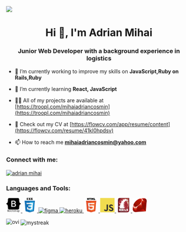 <img align="center" src="https://github-profile-trophy.vercel.app/?username=Cos87M&theme=fresh&no-bg=true" />

<h1 align="center">Hi 👋, I'm Adrian Mihai</h1>
<h3 align="center"> Junior Web Developer with a background experience in logistics</h3>

- 🔭 I’m currently working to improve my skills on **JavaScript,Ruby on Rails,Ruby**

- 🌱 I’m currently learning **React, JavaScript**

- 👨‍💻 All of my projects are available at [https://troopl.com/mihaiadriancosmin](https://troopl.com/mihaiadriancosmin)
- 📄 Check out my CV at [https://flowcv.com/app/resume/content](https://flowcv.com/resume/41kl0hpdsv)

- 📫 How to reach me **mihaiadriancosmin@yahoo.com**

<h3 align="left">Connect with me:</h3>
<p align="left">
<a href="https://www.linkedin.com/in/adrian-mihai-a5406555/" target="blank"><img align="center" src="https://raw.githubusercontent.com/rahuldkjain/github-profile-readme-generator/master/src/images/icons/Social/linked-in-alt.svg" alt="adrian mihai" height="30" width="40" /></a>
</p>

<h3 align="left">Languages and Tools:</h3>
<p align="left"> <a href="https://getbootstrap.com" target="_blank" rel="noreferrer"> <img src="https://raw.githubusercontent.com/devicons/devicon/master/icons/bootstrap/bootstrap-plain-wordmark.svg" alt="bootstrap" width="40" height="40"/> </a> <a href="https://www.w3schools.com/css/" target="_blank" rel="noreferrer"> <img src="https://raw.githubusercontent.com/devicons/devicon/master/icons/css3/css3-original-wordmark.svg" alt="css3" width="40" height="40"/> </a> <a href="https://www.figma.com/" target="_blank" rel="noreferrer"> <img src="https://www.vectorlogo.zone/logos/figma/figma-icon.svg" alt="figma" width="40" height="40"/> </a> <a href="https://heroku.com" target="_blank" rel="noreferrer"> <img src="https://www.vectorlogo.zone/logos/heroku/heroku-icon.svg" alt="heroku" width="40" height="40"/> </a> <a href="https://www.w3.org/html/" target="_blank" rel="noreferrer"> <img src="https://raw.githubusercontent.com/devicons/devicon/master/icons/html5/html5-original-wordmark.svg" alt="html5" width="40" height="40"/> </a> <a href="https://developer.mozilla.org/en-US/docs/Web/JavaScript" target="_blank" rel="noreferrer"> <img src="https://raw.githubusercontent.com/devicons/devicon/master/icons/javascript/javascript-original.svg" alt="javascript" width="40" height="40"/> </a> <a href="https://rubyonrails.org" target="_blank" rel="noreferrer"> <img src="https://raw.githubusercontent.com/devicons/devicon/master/icons/rails/rails-original-wordmark.svg" alt="rails" width="40" height="40"/> </a> <a href="https://www.ruby-lang.org/en/" target="_blank" rel="noreferrer"> <img src="https://raw.githubusercontent.com/devicons/devicon/master/icons/ruby/ruby-original.svg" alt="ruby" width="40" height="40"/> </a> </p>

<img src="https://github-readme-stats.vercel.app/api/top-langs?username=Cos87M&show_icons=true&locale=en&layout=compact&theme=chartreuse-darklight" alt="ovi" />

<img align="center" src="https://github-readme-streak-stats.herokuapp.com/?user=Cos87M&theme=tokyonight-light" alt="mystreak"/>
